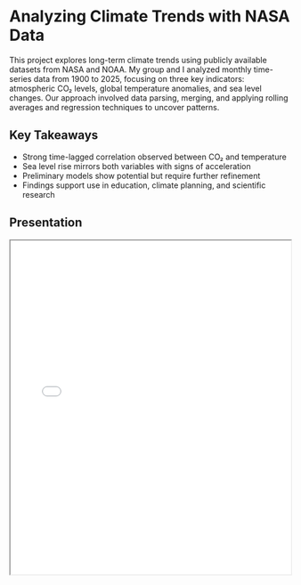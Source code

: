 # Analyzing Climate Trends with NASA Data

This project explores long-term climate trends using publicly available datasets from NASA and NOAA. My group and I analyzed monthly time-series data from 1900 to 2025, focusing on three key indicators: atmospheric CO₂ levels, global temperature anomalies, and sea level changes. Our approach involved data parsing, merging, and applying rolling averages and regression techniques to uncover patterns.

## Key Takeaways

- Strong time-lagged correlation observed between CO₂ and temperature  
- Sea level rise mirrors both variables with signs of acceleration  
- Preliminary models show potential but require further refinement  
- Findings support use in education, climate planning, and scientific research  

## Presentation

<iframe src="nasa-climate-trends.pdf" width="100%" height="600px">
</iframe>


